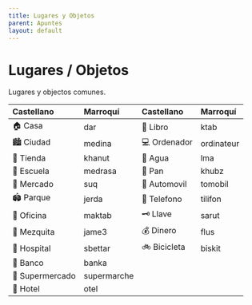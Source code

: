 ```yaml
---
title: Lugares y Objetos
parent: Apuntes
layout: default
---
```


# Lugares / Objetos
Lugares y objectos comunes.

| Castellano      | Marroquí    | Castellano   | Marroquí   |
|:----------------|:------------|:-------------|:-----------|
| 🏠 Casa         | dar         | 📖 Libro     | ktab       |
| 🏙️ Ciudad       | medina      | 💻 Ordenador | ordinateur |
| 🏪 Tienda       | khanut      | 🚰 Agua      | lma        |
| 🏫 Escuela      | medrasa     | 🍞 Pan       | khubz      |
| 🛒 Mercado      | suq         | 🚗 Automovil | tomobil    |
| 🏟️ Parque       | jerda       | 📱 Telefono  | tilifon    |
| 🏢 Oficina      | maktab      | 🗝️ Llave     | sarut      |
| 🕌 Mezquita     | jame3       | 💰 Dinero    | flus       |
| 🏥 Hospital     | sbettar     | 🚲 Bicicleta | biskit     |
| 🏦 Banco        | banka       |              |            |
| 🏬 Supermercado | supermarche |              |            |
| 🏨 Hotel        | otel        |              |            |
